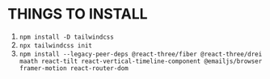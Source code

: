 # THINGS TO INSTALL

1. ```npm install -D tailwindcss```
2. ```npx tailwindcss init```
3. ```npm install --legacy-peer-deps @react-three/fiber @react-three/drei maath react-tilt react-vertical-timeline-component @emailjs/browser framer-motion react-router-dom```
